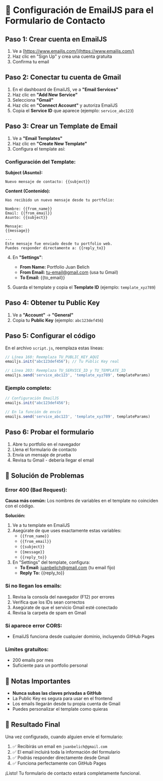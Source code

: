 # 📧 Configuración de EmailJS para el Formulario de Contacto

## Paso 1: Crear cuenta en EmailJS

1. Ve a [https://www.emailjs.com/](https://www.emailjs.com/)
2. Haz clic en "Sign Up" y crea una cuenta gratuita
3. Confirma tu email

## Paso 2: Conectar tu cuenta de Gmail

1. En el dashboard de EmailJS, ve a **"Email Services"**
2. Haz clic en **"Add New Service"**
3. Selecciona **"Gmail"**
4. Haz clic en **"Connect Account"** y autoriza EmailJS
5. Copia el **Service ID** que aparece (ejemplo: `service_abc123`)

## Paso 3: Crear un Template de Email

1. Ve a **"Email Templates"**
2. Haz clic en **"Create New Template"**
3. Configura el template así:

### Configuración del Template:

**Subject (Asunto):**
```
Nuevo mensaje de contacto: {{subject}}
```

**Content (Contenido):**
```
Has recibido un nuevo mensaje desde tu portfolio:

Nombre: {{from_name}}
Email: {{from_email}}
Asunto: {{subject}}

Mensaje:
{{message}}

---
Este mensaje fue enviado desde tu portfolio web.
Puedes responder directamente a: {{reply_to}}
```

4. En **"Settings"**:
   - **From Name:** Portfolio Juan Belich
   - **From Email:** tu-email@gmail.com (usa tu Gmail)
   - **To Email:** {{to_email}}

5. Guarda el template y copia el **Template ID** (ejemplo: `template_xyz789`)

## Paso 4: Obtener tu Public Key

1. Ve a **"Account"** → **"General"**
2. Copia tu **Public Key** (ejemplo: `abc123def456`)

## Paso 5: Configurar el código

En el archivo `script.js`, reemplaza estas líneas:

```javascript
// Línea 160: Reemplaza TU_PUBLIC_KEY_AQUI
emailjs.init("abc123def456"); // Tu Public Key real

// Línea 203: Reemplaza TU_SERVICE_ID y TU_TEMPLATE_ID
emailjs.send('service_abc123', 'template_xyz789', templateParams)
```

### Ejemplo completo:
```javascript
// Configuración EmailJS
emailjs.init("abc123def456");

// En la función de envío
emailjs.send('service_abc123', 'template_xyz789', templateParams)
```

## Paso 6: Probar el formulario

1. Abre tu portfolio en el navegador
2. Llena el formulario de contacto
3. Envía un mensaje de prueba
4. Revisa tu Gmail - debería llegar el email

## 🔧 Solución de Problemas

### Error 400 (Bad Request):
**Causa más común:** Los nombres de variables en el template no coinciden con el código.

**Solución:**
1. Ve a tu template en EmailJS
2. Asegúrate de que uses exactamente estas variables:
   - `{{from_name}}`
   - `{{from_email}}`
   - `{{subject}}`
   - `{{message}}`
   - `{{reply_to}}`
3. En "Settings" del template, configura:
   - **To Email:** juanbelich@gmail.com (tu email fijo)
   - **Reply To:** {{reply_to}}

### Si no llegan los emails:
1. Revisa la consola del navegador (F12) por errores
2. Verifica que los IDs sean correctos
3. Asegúrate de que el servicio Gmail esté conectado
4. Revisa la carpeta de spam en Gmail

### Si aparece error CORS:
- EmailJS funciona desde cualquier dominio, incluyendo GitHub Pages

### Límites gratuitos:
- 200 emails por mes
- Suficiente para un portfolio personal

## 📝 Notas Importantes

- **Nunca subas las claves privadas a GitHub**
- La Public Key es segura para usar en el frontend
- Los emails llegarán desde tu propia cuenta de Gmail
- Puedes personalizar el template como quieras

## 🎯 Resultado Final

Una vez configurado, cuando alguien envíe el formulario:
1. ✅ Recibirás un email en `juanbelich@gmail.com`
2. ✅ El email incluirá toda la información del formulario
3. ✅ Podrás responder directamente desde Gmail
4. ✅ Funciona perfectamente con GitHub Pages

¡Listo! Tu formulario de contacto estará completamente funcional.
